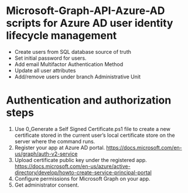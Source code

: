 # Microsoft-Graph-API-Azure-AD scripts for Azure AD user identity lifecycle management
*  Create users from SQL database source of truth
*  Set initial password for users.
*  Add email Multifactor Authentication Method  
*  Update all user attributes 
*  Add/remove users under branch Administrative Unit
 
 

# Authentication and authorization steps
1. Use 0_Generate a Self Signed Certificate.ps1 file to create a new certificate stored in the current user’s local certificate store on the server where the command runs.
2. Register your app at Azure AD portal. https://docs.microsoft.com/en-us/graph/auth-v2-service
3. Upload certificate public key under the registered app. https://docs.microsoft.com/en-us/azure/active-directory/develop/howto-create-service-principal-portal
4. Configure permissions for Microsoft Graph on your app.
5. Get administrator consent.


